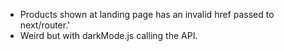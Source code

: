 - Products shown at landing page has an invalid href passed to next/router.'
- Weird but with darkMode.js calling the API.

